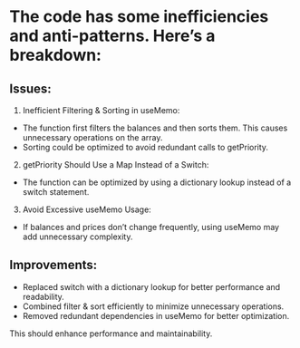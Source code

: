 # The code has some inefficiencies and anti-patterns. Here’s a breakdown:

## Issues:

1. Inefficient Filtering & Sorting in useMemo:

- The function first filters the balances and then sorts them. This causes unnecessary operations on the array.
- Sorting could be optimized to avoid redundant calls to getPriority.

2. getPriority Should Use a Map Instead of a Switch:

- The function can be optimized by using a dictionary lookup instead of a switch statement.

3. Avoid Excessive useMemo Usage:

- If balances and prices don’t change frequently, using useMemo may add unnecessary complexity.

## Improvements:

- Replaced switch with a dictionary lookup for better performance and readability.
- Combined filter & sort efficiently to minimize unnecessary operations.
- Removed redundant dependencies in useMemo for better optimization.

This should enhance performance and maintainability.

